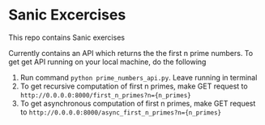 # Sanic Excercises
This repo contains Sanic exercises

Currently contains an API which returns the the first n prime numbers. To get
get API running on your local machine, do the following

1. Run command `python prime_numbers_api.py`. Leave running in terminal
2. To get recursive computation of first n primes, make GET request to
`http://0.0.0.0:8000/first_n_primes?n={n_primes}`
3. To get asynchronous computation of first n primes, make GET request to
`http://0.0.0.0:8000/async_first_n_primes?n={n_primes}`
